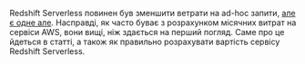Redshift Serverless повинен був зменшити ветрати на ad-hoc запити, [але є одне але](https://medium.com/@sheliutsin.aliaksandr/aws-redshift-serverless-how-costly-is-it-469bb951de7d). Насправді, як часто буває з розрахунком місячних витрат на сервіси AWS, вони вищі, ніж здається на перший погляд. Саме про це йдеться в статті, а також як правильно розрахувати вартість сервісу Redshift Serverless.
